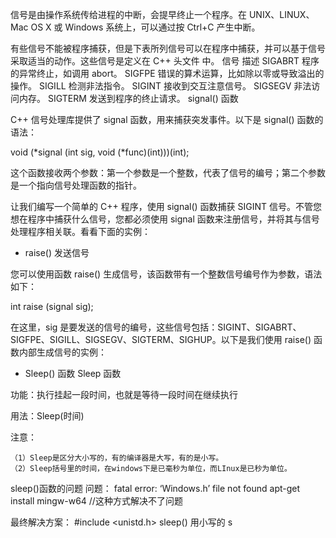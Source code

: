 信号是由操作系统传给进程的中断，会提早终止一个程序。在 UNIX、LINUX、Mac OS X 或 Windows 系统上，可以通过按 Ctrl+C 产生中断。

有些信号不能被程序捕获，但是下表所列信号可以在程序中捕获，并可以基于信号采取适当的动作。这些信号是定义在 C++ 头文件 <csignal> 中。
信号 	描述
SIGABRT 	程序的异常终止，如调用 abort。
SIGFPE 	错误的算术运算，比如除以零或导致溢出的操作。
SIGILL 	检测非法指令。
SIGINT 	接收到交互注意信号。
SIGSEGV 	非法访问内存。
SIGTERM 	发送到程序的终止请求。
signal() 函数

C++ 信号处理库提供了 signal 函数，用来捕获突发事件。以下是 signal() 函数的语法：

void (*signal (int sig, void (*func)(int)))(int); 

这个函数接收两个参数：第一个参数是一个整数，代表了信号的编号；第二个参数是一个指向信号处理函数的指针。

让我们编写一个简单的 C++ 程序，使用 signal() 函数捕获 SIGINT 信号。不管您想在程序中捕获什么信号，您都必须使用 signal 函数来注册信号，并将其与信号处理程序相关联。看看下面的实例：


- raise() 发送信号

您可以使用函数 raise() 生成信号，该函数带有一个整数信号编号作为参数，语法如下：

int raise (signal sig);

在这里，sig 是要发送的信号的编号，这些信号包括：SIGINT、SIGABRT、SIGFPE、SIGILL、SIGSEGV、SIGTERM、SIGHUP。以下是我们使用 raise() 函数内部生成信号的实例：


- Sleep() 函数
Sleep 函数

功能：执行挂起一段时间，也就是等待一段时间在继续执行

用法：Sleep(时间)

注意：

    （1）Sleep是区分大小写的，有的编译器是大写，有的是小写。
    （2）Sleep括号里的时间，在windows下是已毫秒为单位，而LInux是已秒为单位。


sleep()函数的问题
问题：
    fatal error: ‘Windows.h’ file not found
    apt-get install mingw-w64 //这种方式解决不了问题

最终解决方案：
    #include <unistd.h>
    sleep() 用小写的 s




